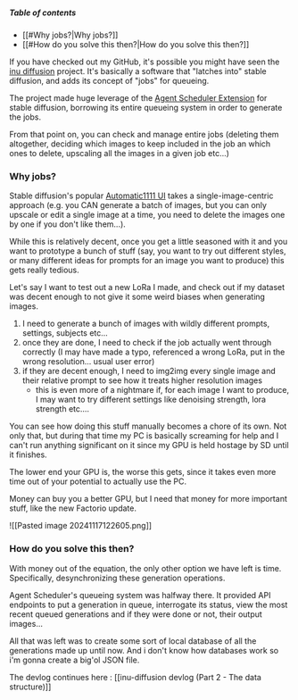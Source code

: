 ##### Table of contents
- [[#Why jobs?|Why jobs?]]
- [[#How do you solve this then?|How do you solve this then?]]

If you have checked out my GitHub, it's possible you might have seen the [inu diffusion](https://github.com/Besugo03/inu-diffusion) project. It's basically a software that "latches into" stable diffusion, and adds its concept of "jobs" for queueing.

The project made huge leverage of the [Agent Scheduler Extension](https://github.com/ArtVentureX/sd-webui-agent-scheduler) for stable diffusion, borrowing its entire queueing system in order to generate the jobs.

From that point on, you can check and manage entire jobs (deleting them altogether, deciding which images to keep included in the job an which ones to delete, upscaling all the images in a given job etc...)

### Why jobs?
Stable diffusion's popular [Automatic1111 UI](https://github.com/AUTOMATIC1111/stable-diffusion-webui) takes a single-image-centric approach (e.g. you CAN generate a batch of images, but you can only upscale or edit a single image at a time, you need to delete the images one by one if you don't like them...).

While this is relatively decent, once you get a little seasoned with it and you want to prototype a bunch of stuff (say, you want to try out different styles, or many different ideas for prompts for an image you want to produce) this gets really tedious.

Let's say I want to test out a new LoRa I made, and check out if my dataset was decent enough to not give it some weird biases when generating images.

1. I need to generate a bunch of images with wildly different prompts, settings, subjects etc...
2. once they are done, I need to check if the job actually went through correctly (I may have made a typo, referenced a wrong LoRa, put in the wrong resolution... usual user error)
3. if they are decent enough, I need to img2img every single image and their relative prompt to see how it treats higher resolution images
	- this is even more of a nightmare if, for each image I want to produce, I may want to try different settings like denoising strength, lora strength etc....

You can see how doing this stuff manually becomes a chore of its own. Not only that, but during that time my PC is basically screaming for help and I can't run anything significant on it since my GPU is held hostage by SD until it finishes.

The lower end your GPU is, the worse this gets, since it takes even more time out of your potential to actually use the PC.

Money can buy you a better GPU, but I need that money for more important stuff, like the new Factorio update.

![[Pasted image 20241117122605.png]]

### How do you solve this then?

With money out of the equation, the only other option we have left is time. Specifically, desynchronizing these generation operations.

Agent Scheduler's queueing system was halfway there. It provided API endpoints to put a generation in queue, interrogate its status, view the most recent queued generations and if they were done or not, their output images...

All that was left was to create some sort of local database of all the generations made up until now. And i don't know how databases work so i'm gonna create a big'ol JSON file.

The devlog continues here : [[inu-diffusion devlog (Part 2 - The data structure)]]